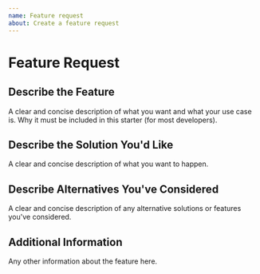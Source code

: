 ```yaml
---
name: Feature request
about: Create a feature request
---
```


# Feature Request

## Describe the Feature

A clear and concise description of what you want and what your use case is. Why it must be included in this starter (for most developers).

## Describe the Solution You'd Like

A clear and concise description of what you want to happen.

## Describe Alternatives You've Considered

A clear and concise description of any alternative solutions or features you've considered.

## Additional Information

Any other information about the feature here.
